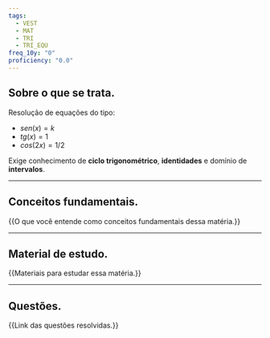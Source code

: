```yaml
---
tags:
  - VEST
  - MAT
  - TRI
  - TRI_EQU
freq_10y: "0"
proficiency: "0.0"
---
```

## Sobre o que se trata.

Resolução de equações do tipo:

- $sen(x) = k$
- $tg(x) = 1$
- $cos(2x) = 1/2$
  
Exige conhecimento de **ciclo trigonométrico**, **identidades** e domínio de **intervalos**.

--- 
## Conceitos fundamentais.

{{O que você entende como conceitos fundamentais dessa matéria.}}

---
## Material de estudo.

{{Materiais para estudar essa matéria.}}

--- 
## Questões.

{{Link das questões resolvidas.}}